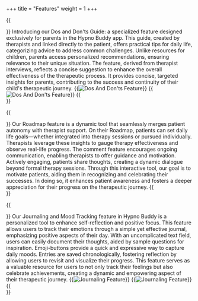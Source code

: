 +++
title = "Features"
weight = 1
+++

{{<section title="Dos And Don'ts Guide">}}
Introducing our Dos and Don'ts Guide: a specialized feature designed exclusively for parents in the Hypno Buddy app. This guide, created by therapists and linked directly to the patient, offers practical tips for daily life, categorizing advice to address common challenges. Unlike resources for children, parents access personalized recommendations, ensuring relevance to their unique situation. The feature, derived from therapist interviews, reflects a concise suggestion to enhance the overall effectiveness of the therapeutic process. It provides concise, targeted insights for parents, contributing to the success and continuity of their child's therapeutic journey.
{{<image src="DaDP.png" alt="Dos And Don'ts Feature" caption="Patient View of Dos And Don'ts">}}
{{<image src="FT.png" alt="Dos And Don'ts Feature" caption="Overview over Dos And Don'ts Categories (Therapist's View)">}}
{{</section>}}

{{<section title="Roadmap">}}
Our Roadmap feature is a dynamic tool that seamlessly merges patient autonomy with therapist support. On their Roadmap, patients can set daily life goals—whether integrated into therapy sessions or pursued individually. Therapists leverage these insights to gauge therapy effectiveness and observe real-life progress.
The comment feature encourages ongoing communication, enabling therapists to offer guidance and motivation. Actively engaging, patients share thoughts, creating a dynamic dialogue beyond formal therapy sessions. Through this interactive tool, our goal is to motivate patients, aiding them in recognizing and celebrating their successes. In doing so, it enhances patient awareness and fosters a deeper appreciation for their progress on the therapeutic journey.
{{</section>}}

{{<section title="Journal and Mood Tracking" >}}
Our Journaling and Mood Tracking feature in Hypno Buddy is a personalized tool to enhance self-reflection and positive focus. This feature allows users to track their emotions through a simple yet effective journal, emphasizing positive aspects of their day. With an uncomplicated text field, users can easily document their thoughts, aided by sample questions for inspiration. Emoji-buttons provide a quick and expressive way to capture daily moods. Entries are saved chronologically, fostering reflection by allowing users to revisit and visualize their progress. This feature serves as a valuable resource for users to not only track their feelings but also celebrate achievements, creating a dynamic and empowering aspect of their therapeutic journey.
{{<image src="ReflexionNew.png" alt="Journaling Feature" caption="Moodtracking Feature">}}
{{<image src="Reflexion.png" alt="Journaling Feature" caption="Journaling">}}
{{</section>}}
